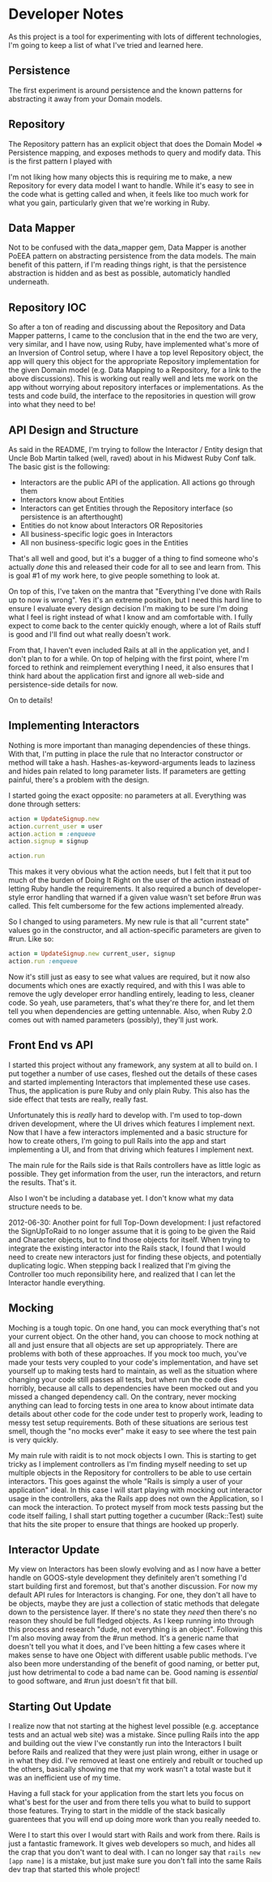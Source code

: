 Developer Notes
===============

As this project is a tool for experimenting with lots of different technologies, I'm going to keep a list of what I've tried and learned here.

Persistence
-----------

The first experiment is around persistence and the known patterns for abstracting it away from your Domain models.

## Repository

The Repository pattern has an explicit object that does the Domain Model => Persistence mapping, and exposes methods to query and modify data. This is the first pattern I played with

I'm not liking how many objects this is requiring me to make, a new Repository for every data model I want to handle. While it's easy to see in the code what is getting called and when, it feels like too much work for what you gain, particularly given that we're working in Ruby.

## Data Mapper

Not to be confused with the data_mapper gem, Data Mapper is another PoEEA pattern on abstracting persistence from the data models. The main benefit of this pattern, if I'm reading things right, is that the persistence abstraction is hidden and as best as possible, automaticly handled underneath.

## Repository IOC

So after a ton of reading and discussing about the Repository and Data Mapper patterns, I came to the conclusion that in the end the two are very, very similar, and I have now, using Ruby, have implemented what's more of an Inversion of Control setup, where I have a top level Repository object, the app will query this object for the appropriate Repository implementation for the given Domain model (e.g. Data Mapping to a Repository, for a link to the above discussions). This is working out really well and lets me work on the app without worrying about repository interfaces or implementations. As the tests and code build, the interface to the repositories in question will grow into what they need to be!


API Design and Structure
------------------------

As said in the README, I'm trying to follow the Interactor / Entity design that Uncle Bob Martin talked (well, raved) about in his Midwest Ruby Conf talk. The basic gist is the following:

  * Interactors are the public API of the application. All actions go through them
  * Interactors know about Entities
  * Interactors can get Entities through the Repository interface (so persistence is an afterthought)
  * Entities do not know about Interactors OR Repositories
  * All business-specific logic goes in Interactors
  * All non business-specific logic goes in the Entities

That's all well and good, but it's a bugger of a thing to find someone who's actually *done* this and released their code for all to see and learn from. This is goal #1 of my work here, to give people something to look at.

On top of this, I've taken on the mantra that "Everything I've done with Rails up to now is wrong". Yes it's an extreme position, but I need this hard line to ensure I evaluate every design decision I'm making to be sure I'm doing what I feel is right instead of what I know and am comfortable with. I fully expect to come back to the center quickly enough, where a lot of Rails stuff is good and I'll find out what really doesn't work.

From that, I haven't even included Rails at all in the application yet, and I don't plan to for a while. On top of helping with the first point, where I'm forced to rethink and reimplement everything I need, it also ensures that I think hard about the application first and ignore all web-side and persistence-side details for now.

On to details!

## Implementing Interactors

Nothing is more important than managing dependencies of these things. With that, I'm putting in place the rule that no Interactor constructor or method will take a hash. Hashes-as-keyword-arguments leads to laziness and hides pain related to long parameter lists. If parameters are getting painful, there's a problem with the design.

I started going the exact opposite: no parameters at all. Everything was done through setters:

``` ruby
action = UpdateSignup.new
action.current_user = user
action.action = :enqueue
action.signup = signup

action.run
```

This makes it very obvious what the action needs, but I felt that it put too much of the burden of Doing It Right on the user of the action instead of letting Ruby handle the requirements. It also required a bunch of developer-style error handling that warned if a given value wasn't set before #run was called. This felt cumbersome for the few actions implemented already.

So I changed to using parameters. My new rule is that all "current state" values go in the constructor, and all action-specific parameters are given to #run. Like so:

``` ruby
action = UpdateSignup.new current_user, signup
action.run :enqueue
```

Now it's still just as easy to see what values are required, but it now also documents which ones are exactly required, and with this I was able to remove the ugly developer error handling entirely, leading to less, cleaner code. So yeah, use parameters, that's what they're there for, and let them tell you when dependencies are getting untennable. Also, when Ruby 2.0 comes out with named parameters (possibly), they'll just work.


Front End vs API
----------------

I started this project without any framework, any system at all to build on. I put together a number of use cases, fleshed out the details of these cases and started implementing Interactors that implemented these use cases. Thus, the application is pure Ruby and only plain Ruby. This also has the side effect that tests are really, really fast.

Unfortunately this is *really* hard to develop with. I'm used to top-down driven development, where the UI drives which features I implement next. Now that I have a few interactors implemented and a basic structure for how to create others, I'm going to pull Rails into the app and start implementing a UI, and from that driving which features I implement next.

The main rule for the Rails side is that Rails controllers have as little logic as possible. They get information from the user, run the interactors, and return the results. That's it.

Also I won't be including a database yet. I don't know what my data structure needs to be.

2012-06-30: Another point for full Top-Down development: I just refactored the SignUpToRaid to no longer assume that it is going to be given the Raid and Character objects, but to find those objects for itself. When trying to integrate the existing interactor into the Rails stack, I found that I would need to create new interactors just for finding these objects, and potentially duplicating logic. When stepping back I realized that I'm giving the Controller too much reponsibility here, and realized that I can let the Interactor handle everything.

Mocking
-------

Moching is a tough topic. On one hand, you can mock everything that's not your current object. On the other hand, you can choose to mock nothing at all and just ensure that all objects are set up appropriately. There are problems with both of these approaches. If you mock too much, you've made your tests very coupled to your code's implementation, and have set yourself up to making tests hard to maintain, as well as the situation where changing your code still passes all tests, but when run the code dies horribly, because all calls to dependencies have been mocked out and you missed a changed dependency call. On the contrary, never mocking anything can lead to forcing tests in one area to know about intimate data details about other code for the code under test to properly work, leading to messy test setup requirements. Both of these situations are serious test smell, though the "no mocks ever" make it easy to see where the test pain is very quickly.

My main rule with raidit is to not mock objects I own. This is starting to get tricky as I implement controllers as I'm finding myself needing to set up multiple objects in the Repository for controllers to be able to use certain interactors. This goes against the whole "Rails is simply a user of your application" ideal. In this case I will start playing with mocking out interactor usage in the controllers, aka the Rails app does not own the Application, so I can mock the interaction. To protect myself from mock tests passing but the code itself failing, I shall start putting together a cucumber (Rack::Test) suite that hits the site proper to ensure that things are hooked up properly.

Interactor Update
-----------------

My view on Interactors has been slowly evolving and as I now have a better handle on GOOS-style development they definitely aren't something I'd start building first and foremost, but that's another discussion. For now my default API rules for Interactors is changing. For one, they don't all have to be objects, maybe they are just a collection of static methods that delegate down to the persistence layer. If there's no state they *need* then there's no reason they should be full fledged objects. As I keep running into through this process and research "dude, not everything is an object". Following this I'm also moving away from the #run method. It's a generic name that doesn't tell you what it does, and I've been hitting a few cases where it makes sense to have one Object with different usable public methods. I've also been more understanding of the benefit of good naming, or better put, just how detrimental to code a bad name can be. Good naming is *essential* to good software, and #run just doesn't fit that bill.

Starting Out Update
-------------------

I realize now that not starting at the highest level possible (e.g. acceptance tests and an actual web site) was a mistake. Since pulling Rails into the app and building out the view I've constantly run into the Interactors I built before Rails and realized that they were just plain wrong, either in usage or in what they did. I've removed at least one entirely and rebuilt or touched up the others, basically showing me that my work wasn't a total waste but it was an inefficient use of my time.

Having a full stack for your application from the start lets you focus on what's best for the user and from there tells you what to build to support those features. Trying to start in the middle of the stack basically guarentees that you will end up doing more work than you really needed to.

Were I to start this over I would start with Rails and work from there. Rails is just a fantastic framework. It gives web developers so much, and hides all the crap that you don't want to deal with. I can no longer say that `rails new [app name]` is a mistake, but just make sure you don't fall into the same Rails dev trap that started this whole project!
